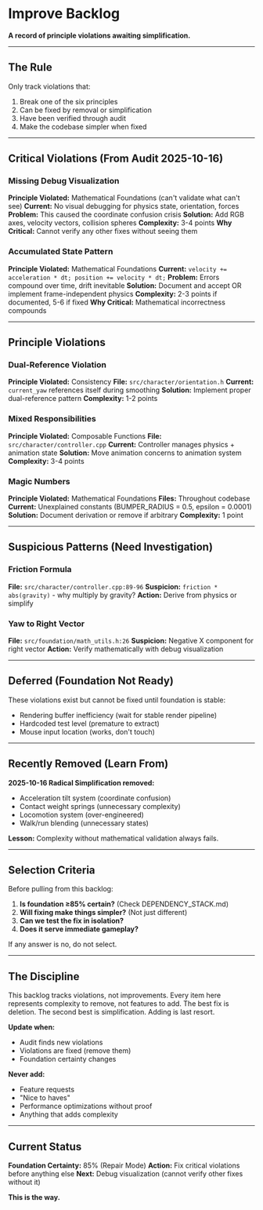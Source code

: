 # Improve Backlog

**A record of principle violations awaiting simplification.**

---

## The Rule

Only track violations that:
1. Break one of the six principles
2. Can be fixed by removal or simplification
3. Have been verified through audit
4. Make the codebase simpler when fixed

---

## Critical Violations (From Audit 2025-10-16)

### Missing Debug Visualization
**Principle Violated:** Mathematical Foundations (can't validate what can't see)
**Current:** No visual debugging for physics state, orientation, forces
**Problem:** This caused the coordinate confusion crisis
**Solution:** Add RGB axes, velocity vectors, collision spheres
**Complexity:** 3-4 points
**Why Critical:** Cannot verify any other fixes without seeing them

### Accumulated State Pattern
**Principle Violated:** Mathematical Foundations
**Current:** `velocity += acceleration * dt; position += velocity * dt;`
**Problem:** Errors compound over time, drift inevitable
**Solution:** Document and accept OR implement frame-independent physics
**Complexity:** 2-3 points if documented, 5-6 if fixed
**Why Critical:** Mathematical incorrectness compounds

---

## Principle Violations

### Dual-Reference Violation
**Principle Violated:** Consistency
**File:** `src/character/orientation.h`
**Current:** `current_yaw` references itself during smoothing
**Solution:** Implement proper dual-reference pattern
**Complexity:** 1-2 points

### Mixed Responsibilities
**Principle Violated:** Composable Functions
**File:** `src/character/controller.cpp`
**Current:** Controller manages physics + animation state
**Solution:** Move animation concerns to animation system
**Complexity:** 3-4 points

### Magic Numbers
**Principle Violated:** Mathematical Foundations
**Files:** Throughout codebase
**Current:** Unexplained constants (BUMPER_RADIUS = 0.5, epsilon = 0.0001)
**Solution:** Document derivation or remove if arbitrary
**Complexity:** 1 point

---

## Suspicious Patterns (Need Investigation)

### Friction Formula
**File:** `src/character/controller.cpp:89-96`
**Suspicion:** `friction * abs(gravity)` - why multiply by gravity?
**Action:** Derive from physics or simplify

### Yaw to Right Vector
**File:** `src/foundation/math_utils.h:26`
**Suspicion:** Negative X component for right vector
**Action:** Verify mathematically with debug visualization

---

## Deferred (Foundation Not Ready)

These violations exist but cannot be fixed until foundation is stable:

- Rendering buffer inefficiency (wait for stable render pipeline)
- Hardcoded test level (premature to extract)
- Mouse input location (works, don't touch)

---

## Recently Removed (Learn From)

**2025-10-16 Radical Simplification removed:**
- Acceleration tilt system (coordinate confusion)
- Contact weight springs (unnecessary complexity)
- Locomotion system (over-engineered)
- Walk/run blending (unnecessary states)

**Lesson:** Complexity without mathematical validation always fails.

---

## Selection Criteria

Before pulling from this backlog:

1. **Is foundation ≥85% certain?** (Check DEPENDENCY_STACK.md)
2. **Will fixing make things simpler?** (Not just different)
3. **Can we test the fix in isolation?**
4. **Does it serve immediate gameplay?**

If any answer is no, do not select.

---

## The Discipline

This backlog tracks violations, not improvements.
Every item here represents complexity to remove, not features to add.
The best fix is deletion.
The second best is simplification.
Adding is last resort.

**Update when:**
- Audit finds new violations
- Violations are fixed (remove them)
- Foundation certainty changes

**Never add:**
- Feature requests
- "Nice to haves"
- Performance optimizations without proof
- Anything that adds complexity

---

## Current Status

**Foundation Certainty:** 85% (Repair Mode)
**Action:** Fix critical violations before anything else
**Next:** Debug visualization (cannot verify other fixes without it)

**This is the way.**
